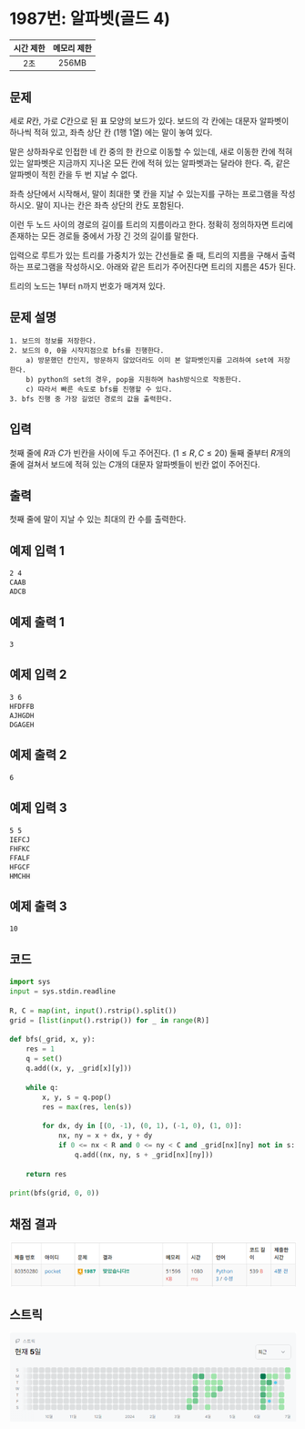# 1987번: 알파벳(골드 4)
| 시간 제한 | 메모리 제한 |
|:-----:|:------:|
|  2초   | 256MB  |

## 문제
세로 
$R$칸, 가로 
$C$칸으로 된 표 모양의 보드가 있다. 보드의 각 칸에는 대문자 알파벳이 하나씩 적혀 있고, 좌측 상단 칸 ($1$행 $1$열) 에는 말이 놓여 있다.

말은 상하좌우로 인접한 네 칸 중의 한 칸으로 이동할 수 있는데, 새로 이동한 칸에 적혀 있는 알파벳은 지금까지 지나온 모든 칸에 적혀 있는 알파벳과는 달라야 한다. 즉, 같은 알파벳이 적힌 칸을 두 번 지날 수 없다.

좌측 상단에서 시작해서, 말이 최대한 몇 칸을 지날 수 있는지를 구하는 프로그램을 작성하시오. 말이 지나는 칸은 좌측 상단의 칸도 포함된다.



이런 두 노드 사이의 경로의 길이를 트리의 지름이라고 한다. 정확히 정의하자면 트리에 존재하는 모든 경로들 중에서 가장 긴 것의 길이를 말한다.

입력으로 루트가 있는 트리를 가중치가 있는 간선들로 줄 때, 트리의 지름을 구해서 출력하는 프로그램을 작성하시오. 아래와 같은 트리가 주어진다면 트리의 지름은 45가 된다.



트리의 노드는 1부터 n까지 번호가 매겨져 있다.

## 문제 설명
```text
1. 보드의 정보를 저장한다.
2. 보드의 0, 0을 시작지점으로 bfs를 진행한다.
    a) 방문했던 칸인지, 방문하지 않았더라도 이미 본 알파벳인지를 고려하여 set에 저장한다.
    b) python의 set의 경우, pop을 지원하며 hash방식으로 작동한다.
    c) 따라서 빠른 속도로 bfs를 진행할 수 있다.
3. bfs 진행 중 가장 길었던 경로의 값을 출력한다.
```

## 입력
첫째 줄에 $R$과 $C$가 빈칸을 사이에 두고 주어진다. ($1 ≤ R,C ≤ 20$) 둘째 줄부터 $R$개의 줄에 걸쳐서 보드에 적혀 있는 $C$개의 대문자 알파벳들이 빈칸 없이 주어진다.

## 출력
첫째 줄에 말이 지날 수 있는 최대의 칸 수를 출력한다.


## 예제 입력 1 
```text
2 4
CAAB
ADCB
```
## 예제 출력 1 
```text
3
```

## 예제 입력 2 
```text
3 6
HFDFFB
AJHGDH
DGAGEH
```
## 예제 출력 2 
```text
6
```

## 예제 입력 3 
```text
5 5
IEFCJ
FHFKC
FFALF
HFGCF
HMCHH
```
## 예제 출력 3 
```text
10
```

## 코드
```python
import sys
input = sys.stdin.readline

R, C = map(int, input().rstrip().split())
grid = [list(input().rstrip()) for _ in range(R)]

def bfs(_grid, x, y):
    res = 1
    q = set()
    q.add((x, y, _grid[x][y]))

    while q:
        x, y, s = q.pop()
        res = max(res, len(s))

        for dx, dy in [(0, -1), (0, 1), (-1, 0), (1, 0)]:
            nx, ny = x + dx, y + dy
            if 0 <= nx < R and 0 <= ny < C and _grid[nx][ny] not in s:
                q.add((nx, ny, s + _grid[nx][ny]))

    return res

print(bfs(grid, 0, 0))

```

## 채점 결과
![img.png](img.png)

## 스트릭
![img_1.png](img_1.png)